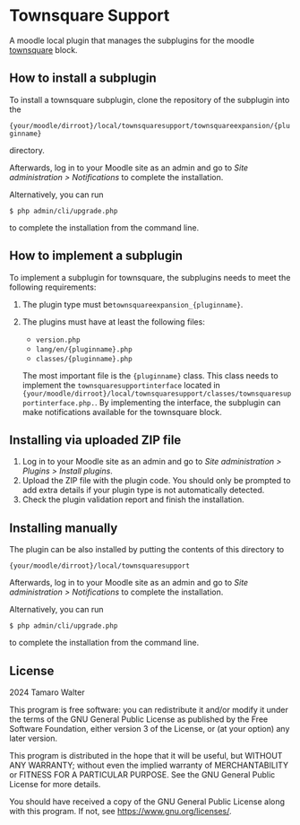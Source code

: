 # Townsquare Support #

A moodle local plugin that manages the subplugins for the moodle [townsquare](https://github.com/learnweb/moodle-block_townsquare)
block.

## How to install a subplugin ##

To install a townsquare subplugin, clone the repository of the subplugin into the

`{your/moodle/dirroot}/local/townsquaresupport/townsquareexpansion/{pluginname}
`

directory.

Afterwards, log in to your Moodle site as an admin and go to _Site administration >
Notifications_ to complete the installation.

Alternatively, you can run

    $ php admin/cli/upgrade.php

to complete the installation from the command line.

## How to implement a subplugin ##

To implement a subplugin for townsquare, the subplugins needs to meet the following requirements:

1. The plugin type must be`townsquareexpansion_{pluginname}`.
2. The plugins must have at least the following files:

   - `version.php`
   - `lang/en/{pluginname}.php `
   - `classes/{pluginname}.php `

   The most important file is the `{pluginname}` class. This class needs to implement the `townsquaresupportinterface` located in
   `{your/moodle/dirroot}/local/townsquaresupport/classes/townsquaresupportinterface.php.`. By implementing the interface, the
   subplugin can make notifications available for the townsquare block.

## Installing via uploaded ZIP file ##

1. Log in to your Moodle site as an admin and go to _Site administration >
   Plugins > Install plugins_.
2. Upload the ZIP file with the plugin code. You should only be prompted to add
   extra details if your plugin type is not automatically detected.
3. Check the plugin validation report and finish the installation.

## Installing manually ##

The plugin can be also installed by putting the contents of this directory to

    {your/moodle/dirroot}/local/townsquaresupport

Afterwards, log in to your Moodle site as an admin and go to _Site administration >
Notifications_ to complete the installation.

Alternatively, you can run

    $ php admin/cli/upgrade.php

to complete the installation from the command line.

## License ##

2024 Tamaro Walter

This program is free software: you can redistribute it and/or modify it under
the terms of the GNU General Public License as published by the Free Software
Foundation, either version 3 of the License, or (at your option) any later
version.

This program is distributed in the hope that it will be useful, but WITHOUT ANY
WARRANTY; without even the implied warranty of MERCHANTABILITY or FITNESS FOR A
PARTICULAR PURPOSE.  See the GNU General Public License for more details.

You should have received a copy of the GNU General Public License along with
this program.  If not, see <https://www.gnu.org/licenses/>.
